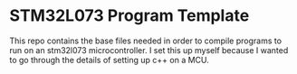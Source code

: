 # STM32L073 Program Template

This repo contains the base files needed in order to compile programs to run on
an stm32l073 microcontroller. I set this up myself because I wanted to go
through the details of setting up c++ on a MCU.
